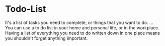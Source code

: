 # Todo-List
It's a list of tasks you need to complete, or things that you want to do. ... You can use a to do list in your home and personal life, or in the workplace. Having a list of everything you need to do written down in one place means you shouldn't forget anything important.
